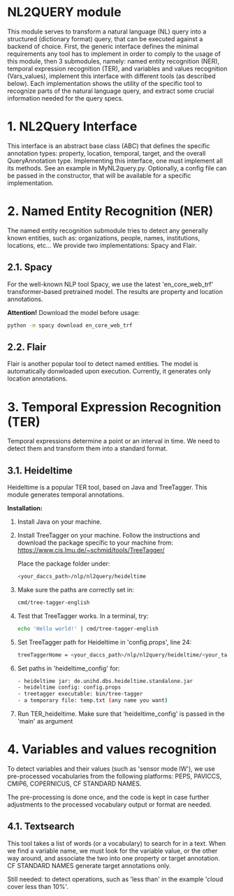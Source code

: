 # NL2QUERY module

This module serves to transform a natural language (NL) query 
into a structured (dictionary format) query, that can be executed against
a backend of choice. First, the generic interface defines the minimal requirements
any tool has to implement in order to comply to the usage of this module, 
then 3 submodules, namely: named entity recognition (NER), temporal expression recognition (TER), 
and variables and values recognition (Vars_values), implement this interface
with different tools (as described below). Each implementation shows the utility of 
the specific tool to recognize parts of the natural language query, and extract some
crucial information needed for the query specs.

# 1. NL2Query Interface 
This interface is an abstract base class (ABC) that defines the specific annotation types: property, location, 
temporal, target, and the overall QueryAnnotation type. Implementing this interface, 
one must implement all its methods. See an example in MyNL2query.py.
Optionally, a config file can be passed in the constructor, that will be available for a specific implementation.

# 2. Named Entity Recognition (NER)
The named entity recognition submodule tries to detect any generally known entities, such as: organizations, 
people, names, institutions, locations, etc... We provide two implementations: Spacy and Flair.

## 2.1. Spacy
For the well-known NLP tool Spacy, we use the latest 'en_core_web_trf' transformer-based pretrained model.
The results are property and location annotations.

**Attention!** Download the model before usage:
```bash
python -m spacy download en_core_web_trf
```

## 2.2. Flair
Flair is another popular tool to detect named entities. The model 
is automatically donwloaded upon execution. Currently, it generates
only location annotations.

# 3. Temporal Expression Recognition (TER)
Temporal expressions determine a point or an interval in time. We
need to detect them and transform them into a standard format.

## 3.1. Heideltime
Heideltime is a popular TER tool, based on Java and TreeTagger.
This module generates temporal annotations.

**Installation:**
1. Install Java on your machine. 
   
2. Install TreeTagger on your machine. Follow the instructions 
   and download the package specific to your machine from:
   https://www.cis.lmu.de/~schmid/tools/TreeTagger/
   
   Place the package folder under:
   ```bash
   <your_daccs_path>/nlp/nl2query/heideltime
   ```
    
3. Make sure the paths are correctly set in:
   ```bash
   cmd/tree-tagger-english
   ```

4. Test that TreeTagger works. In a terminal, try:
    ```bash
    echo 'Hello world!' | cmd/tree-tagger-english
    ```
   
5. Set TreeTagger path for Heideltime in 'config.props', line 24:
    ```bash
    treeTaggerHome = <your_daccs_path>/nlp/nl2query/heideltime/<your_tagger_package_name>
   ```
   
6. Set paths in 'heideltime_config' for:
   ```bash
   - heideltime jar: de.unihd.dbs.heideltime.standalone.jar
   - heideltime config: config.props
   - treetagger executable: bin/tree-tagger 
   - a temporary file: temp.txt (any name you want)
   ```
   
7. Run TER_heideltime. Make sure that 'heideltime_config'
   is passed in the 'main' as argument
   

# 4. Variables and values recognition
To detect variables and their values (such as 'sensor mode IW'), 
we use pre-processed vocabularies from the following platforms:
PEPS, PAVICCS, CMIP6, COPERNICUS, CF STANDARD NAMES.

The pre-processing is done once, and the code is kept in case further
adjustments to the processed vocabulary output or format are needed.

## 4.1. Textsearch
This tool takes a list of words (or a vocabulary) to search for in a text.
When we find a variable name, we must look for the variable value, or the other
way around, and associate the two into one property or target annotation.
CF STANDARD NAMES generate target annotations only.

Still needed: to detect operations, such as 'less than' in the example
'cloud cover less than 10%'.